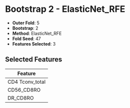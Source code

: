 # Bootstrap 2 - ElasticNet_RFE

- **Outer Fold**: 5
- **Bootstrap**: 2
- **Method**: ElasticNet_RFE
- **Fold Seed**: 47
- **Features Selected**: 3

## Selected Features

| Feature |
|---------|
| CD4 Tconv_total |
| CD56_CD8RO |
| DR_CD8RO |
